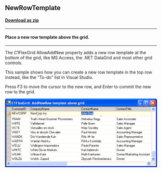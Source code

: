 ## NewRowTemplate
#### [Download as zip](https://grapecity.github.io/DownGit/#/home?url=https://github.com/GrapeCity/ComponentOne-WinForms-Samples/tree/master/NetFramework\FlexGrid\CS\NewRowTemplate)
____
#### Place a new row template above the grid.
____
The C1FlexGrid AllowAddNew property adds a new row template at the bottom of the grid, like MS Access, the .NET DataGrid and most other grid controls.

This sample shows how you can create a new row template in the top row instead, like the "To-do" list in Visual Studio.

Press F3 to move the cursor to the new row, and Enter to commit the new row to the grid.

![screenshot](screenshot.PNG)
